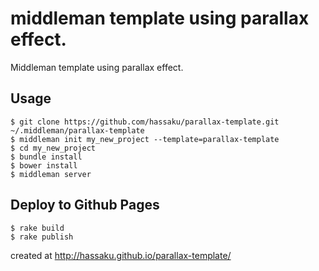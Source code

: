 middleman template using parallax effect.
=============================

Middleman template using parallax effect.

Usage
-----

```
$ git clone https://github.com/hassaku/parallax-template.git ~/.middleman/parallax-template
$ middleman init my_new_project --template=parallax-template
$ cd my_new_project
$ bundle install
$ bower install
$ middleman server
```

Deploy to Github Pages
-----

```
$ rake build
$ rake publish
```

created at http://hassaku.github.io/parallax-template/
